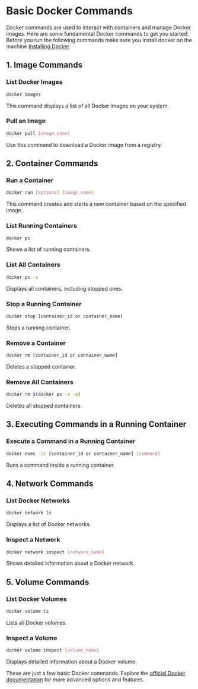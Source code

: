 # Basic Docker Commands

Docker commands are used to interact with containers and manage Docker images. Here are some fundamental Docker commands to get you started:
Before you run the following commands make sure you install docker on the machine [Installing Docker](https://git.gebeya.training/devops-docs/devops-course-technical-docs/-/blob/main/Docker%20&%20docker-compose/Installing%20Docker.md?ref_type=heads)

## 1. Image Commands

### List Docker Images

```bash
docker images
```
This command displays a list of all Docker images on your system.

### Pull an Image
```bash
docker pull [image_name]
```
Use this command to download a Docker image from a registry.

## 2. Container Commands

### Run a Container
```bash
docker run [options] [image_name]
```
This command creates and starts a new container based on the specified image.

### List Running Containers
```bash
docker ps
```
Shows a list of running containers.

### List All Containers
```bash
docker ps -a
```
Displays all containers, including stopped ones.

### Stop a Running Container
```bash
docker stop [container_id or container_name]
```
Stops a running container.

### Remove a Container
```bash
docker rm [container_id or container_name]
```
Deletes a stopped container.

### Remove All Containers
```bash
docker rm $(docker ps -a -q)
```
Deletes all stopped containers.

## 3. Executing Commands in a Running Container

### Execute a Command in a Running Container
```bash
docker exec -it [container_id or container_name] [command]
```
Runs a command inside a running container.

## 4. Network Commands

### List Docker Networks
```bash
docker network ls
```
Displays a list of Docker networks.

### Inspect a Network
```bash
docker network inspect [network_name]
```
Shows detailed information about a Docker network.

## 5. Volume Commands

### List Docker Volumes
```bash
docker volume ls
```
Lists all Docker volumes.

### Inspect a Volume
```bash
docker volume inspect [volume_name]
```
Displays detailed information about a Docker volume.

These are just a few basic Docker commands. Explore the [official Docker documentation](https://docs.docker.com/engine/reference/commandline/cli/) for more advanced options and features.